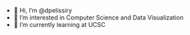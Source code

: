 - 👋 Hi, I’m @dpelissiry
- 👀 I’m interested in Computer Science and Data Visualization
- 🌱 I’m currently learning at UCSC


<!---
dpelissiry/dpelissiry is a ✨ special ✨ repository because its `README.md` (this file) appears on your GitHub profile.
You can click the Preview link to take a look at your changes.
--->
